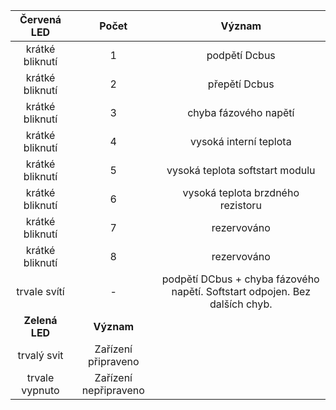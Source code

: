 | **Červená LED** | **Počet** | **Význam** |
| :---: | :---: | :---: |
| krátké bliknutí | 1 | podpětí Dcbus |
| krátké bliknutí | 2 | přepětí Dcbus |
| krátké bliknutí | 3 | chyba fázového napětí |
| krátké bliknutí | 4 | vysoká interní teplota |
| krátké bliknutí | 5 | vysoká teplota softstart modulu |
| krátké bliknutí | 6 | vysoká teplota brzdného rezistoru |
| krátké bliknutí | 7 | rezervováno |
| krátké bliknutí | 8 | rezervováno |
| trvale svítí | - | podpětí DCbus + chyba fázového napětí. Softstart odpojen. Bez dalších chyb. |
| **Zelená LED** | **Význam** |
| trvalý svit | Zařízení připraveno |
| trvale vypnuto | Zařízení nepřipraveno |
